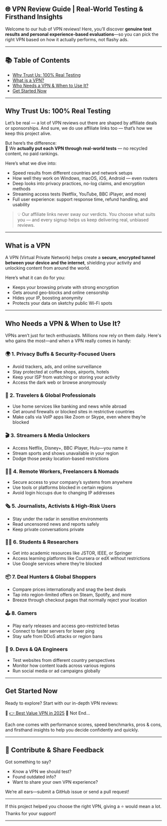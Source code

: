 ## 🌐 VPN Review Guide | Real-World Testing & Firsthand Insights

Welcome to our hub of VPN reviews! Here, you’ll discover **genuine test results and personal experience-based evaluations**—so you can pick the right VPN based on how it actually performs, not flashy ads.

---

## 📚 Table of Contents

- [Why Trust Us: 100% Real Testing](#whytrustus)
- [What is a VPN?](#whatvpn)
- [Who Needs a VPN & When to Use It?](#who-needs-a-vpn--when-to-use-it)
- [Get Started Now](#get-started-now)

---

<a id = "whytrustus"></a>
## Why Trust Us: 100% Real Testing

Let’s be real — a lot of VPN reviews out there are shaped by affiliate deals or sponsorships. And sure, we do use affiliate links too — that’s how we keep this project alive.

But here’s the difference:  
🧪 We **actually put each VPN through real-world tests** — no recycled content, no paid rankings.

Here’s what we dive into:

- Speed results from different countries and network setups
- How well they work on Windows, macOS, iOS, Android — even routers
- Deep looks into privacy practices, no-log claims, and encryption methods
- Streaming access tests (Netflix, YouTube, BBC iPlayer, and more)
- Full user experience: support response time, refund handling, and usability

> 💡 Our affiliate links never sway our verdicts. You choose what suits you — and every signup helps us keep delivering real, unbiased reviews.

---

<a id = "whatvpn"></a>
## What is a VPN

A VPN (Virtual Private Network) helps create a **secure, encrypted tunnel between your device and the internet**, shielding your activity and unlocking content from around the world.

Here’s what it can do for you:

- Keeps your browsing private with strong encryption  
- Gets around geo-blocks and online censorship  
- Hides your IP, boosting anonymity  
- Protects your data on sketchy public Wi-Fi spots  

---
## Who Needs a VPN & When to Use It?

VPNs aren’t just for tech enthusiasts. Millions now rely on them daily. Here's who gains the most—and when a VPN really comes in handy:

### 🌍 1. Privacy Buffs & Security-Focused Users

- Avoid trackers, ads, and online surveillance  
- Stay protected at coffee shops, airports, hotels  
- Keep your ISP from watching or storing your activity  
- Access the dark web or browse anonymously  

### 🧳 2. Travelers & Global Professionals

- Use home services like banking and news while abroad  
- Get around firewalls or blocked sites in restrictive countries  
- Make calls via VoIP apps like Zoom or Skype, even where they’re blocked  

### 🎬 3. Streamers & Media Unlockers

- Access Netflix, Disney+, BBC iPlayer, Hulu—you name it  
- Stream sports and shows unavailable in your region  
- Dodge those pesky location-based restrictions  

### 🧑‍💻 4. Remote Workers, Freelancers & Nomads

- Secure access to your company’s systems from anywhere  
- Use tools or platforms blocked in certain regions  
- Avoid login hiccups due to changing IP addresses  

### 🗞️ 5. Journalists, Activists & High-Risk Users

- Stay under the radar in sensitive environments  
- Read uncensored news and reports safely  
- Keep private conversations private  

### 🧑‍🎓 6. Students & Researchers

- Get into academic resources like JSTOR, IEEE, or Springer  
- Access learning platforms like Coursera or edX without restrictions  
- Use Google services where they’re blocked  

### 📦 7. Deal Hunters & Global Shoppers

- Compare prices internationally and snag the best deals  
- Tap into region-limited offers on Steam, Spotify, and more  
- Breeze through checkout pages that normally reject your location  

### 🕹️ 8. Gamers

- Play early releases and access geo-restricted betas  
- Connect to faster servers for lower ping  
- Stay safe from DDoS attacks or region bans  

### 🧪 9. Devs & QA Engineers

- Test websites from different country perspectives  
- Monitor how content loads across various regions  
- Run social media or ad campaigns globally  

---
## Get Started Now

Ready to explore? Start with our in-depth VPN reviews:

📁 [👉 Best Value VPN in 2025](https://realvpntest.github.io/vpn-guide/surfshark/)
📁 Not End...



Each one comes with performance scores, speed benchmarks, pros & cons, and firsthand insights to help you decide confidently and quickly.

---

## 💬 Contribute & Share Feedback

Got something to say?

- Know a VPN we should test?  
- Found outdated info?  
- Want to share your own VPN experience?  

We’re all ears—submit a GitHub issue or send a pull request!

---

If this project helped you choose the right VPN, giving a ⭐️ would mean a lot. Thanks for your support!

---
